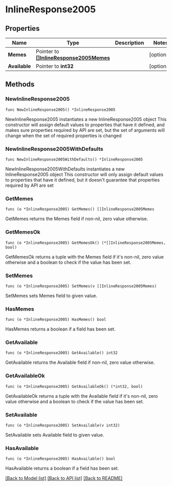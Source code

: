 # InlineResponse2005

## Properties

Name | Type | Description | Notes
------------ | ------------- | ------------- | -------------
**Memes** | Pointer to [**[]InlineResponse2005Memes**](InlineResponse2005Memes.md) |  | [optional] 
**Available** | Pointer to **int32** |  | [optional] 

## Methods

### NewInlineResponse2005

`func NewInlineResponse2005() *InlineResponse2005`

NewInlineResponse2005 instantiates a new InlineResponse2005 object
This constructor will assign default values to properties that have it defined,
and makes sure properties required by API are set, but the set of arguments
will change when the set of required properties is changed

### NewInlineResponse2005WithDefaults

`func NewInlineResponse2005WithDefaults() *InlineResponse2005`

NewInlineResponse2005WithDefaults instantiates a new InlineResponse2005 object
This constructor will only assign default values to properties that have it defined,
but it doesn't guarantee that properties required by API are set

### GetMemes

`func (o *InlineResponse2005) GetMemes() []InlineResponse2005Memes`

GetMemes returns the Memes field if non-nil, zero value otherwise.

### GetMemesOk

`func (o *InlineResponse2005) GetMemesOk() (*[]InlineResponse2005Memes, bool)`

GetMemesOk returns a tuple with the Memes field if it's non-nil, zero value otherwise
and a boolean to check if the value has been set.

### SetMemes

`func (o *InlineResponse2005) SetMemes(v []InlineResponse2005Memes)`

SetMemes sets Memes field to given value.

### HasMemes

`func (o *InlineResponse2005) HasMemes() bool`

HasMemes returns a boolean if a field has been set.

### GetAvailable

`func (o *InlineResponse2005) GetAvailable() int32`

GetAvailable returns the Available field if non-nil, zero value otherwise.

### GetAvailableOk

`func (o *InlineResponse2005) GetAvailableOk() (*int32, bool)`

GetAvailableOk returns a tuple with the Available field if it's non-nil, zero value otherwise
and a boolean to check if the value has been set.

### SetAvailable

`func (o *InlineResponse2005) SetAvailable(v int32)`

SetAvailable sets Available field to given value.

### HasAvailable

`func (o *InlineResponse2005) HasAvailable() bool`

HasAvailable returns a boolean if a field has been set.


[[Back to Model list]](../README.md#documentation-for-models) [[Back to API list]](../README.md#documentation-for-api-endpoints) [[Back to README]](../README.md)


